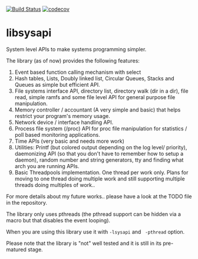 
[![Build Status](https://travis-ci.org/DevNaga/libsysapi.svg?branch=master)](https://travis-ci.org/DevNaga/libsysapi/) [![codecov](https://codecov.io/gh/DevNaga/libsysapi/branch/master/graph/badge.svg)](https://codecov.io/gh/DevNaga/libsysapi)




# libsysapi

System level APIs to make systems programming simpler.

The library (as of now) provides the following features:

1. Event based function calling mechanism with select
2. Hash tables, Lists, Doubly linked list, Circular Queues, Stacks and Queues as simple but efficient API.
3. File systems interface API, directory list, directory walk (dir in a dir), file read, simple ramfs and some file level API for general purpose file manipulation.
4. Memory controller / accountant (A very simple and basic) that helps restrict your program's memory usage.
5. Network device / interface handling API.
6. Process file system (/proc) API for proc file manipulation for statistics / poll based monitoring applications.
7. Time APIs (very basic and needs more work)
8. Utilities: Printf (but colored output depending on the log level/ priority), daemonizing API (so that you don't have to remember how to setup a daemon), random number and string generators, tty and finding what arch you are running APIs.
9. Basic Threadpools implementation. One thread per work only. Plans for moving to one thread doing multiple work and still
supporting multiple threads doing multiples of work..

For more details about my future works.. please have a look at the TODO file in the repository.


The library only uses pthreads (the pthread support can be hidden via a
macro but that disables the event looping).

When you are using this library use it with ``` -lsysapi ``` and ``` -pthread``` option.

Please note that the library is "not" well tested and it is still in its pre-matured stage.
